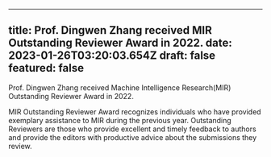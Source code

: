 
---
title: Prof. Dingwen Zhang received MIR Outstanding Reviewer Award in 2022.
date: 2023-01-26T03:20:03.654Z
draft: false
featured: false
---

Prof. Dingwen Zhang received Machine Intelligence Research(MIR) Outstanding Reviewer Award in 2022.

<!--more-->

MIR Outstanding Reviewer Award recognizes individuals who have provided exemplary assistance to MIR during the previous year. Outstanding Reviewers are those who provide excellent and timely feedback to authors and provide the editors with productive advice about the submissions they review.